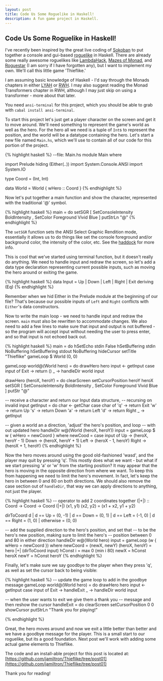 ```yaml
---
layout: post
title: Code Us Some Roguelike in Haskell!
description: A fun game project in Haskell.
---
```


<h2 class="post_title">Code Us Some Roguelike in Haskell!</h2>

I've recently been inspired by the great live coding of 
[Sokoban](http://www.youtube.com/watch?v=mtvoOIsN-GU&feature=youtu.be) to put
together a console and gui-based [roguelike](http://en.wikipedia.org/wiki/Roguelike)
in Haskell. There are already some really awesome roguelikes like 
[LambdaHack](https://github.com/kosmikus/LambdaHack), 
[Mazes of Monad](http://hackage.haskell.org/package/MazesOfMonad), 
and [Roguestar](http://roguestar.downstairspeople.org/) (I am sorry if I have forgotten any), 
but I want to implement my own. We'll call this little game 'Thieflike.'

I am assuming basic knowledge of Haskell - I'd say through the Monads chapters 
in either [LYAH](http://learnyouahaskell.com/) or 
[RWH](http://book.realworldhaskell.org/). I may also suggest reading the Monad 
Transformers chapter in RWH, although I may just skip on using a transformer - 
more about that later.

You need `ansi-terminal` for this project, which you should be able to grab
with `cabal install ansi-terminal`.

To start this project let's just get a player character on the screen
and get it to move around. We'll need something to represent the game's
world as well as the hero. For the hero all we need is a tuple of `Int`s to
represent the position, and the world will be a datatype containing
the hero. Let's start a new file named `Main.hs`, which we'll use to contain
all of our code for this portion of the project.

{% highlight haskell %}
--file: Main.hs
module Main where

import Prelude hiding (Either(..))
import System.Console.ANSI
import System.IO

type Coord = (Int, Int)

data World = World { wHero :: Coord }
{% endhighlight %}

Now let's put together a main function and show the character,
represented with the traditional '@' symbol.

{% highlight haskell %}
main = do
  setSGR [ SetConsoleIntensity BoldIntensity
         , SetColor Foreground Vivid Blue ]
  putStrLn "@"
{% endhighlight %}

The `setSGR` function sets the ANSI Select Graphic Rendition mode, essentially
it allows us to do things like set the console foreground and/or
background color, the intensity of the color, etc. See the
[haddock](http://hackage.haskell.org/packages/archive/ansi-terminal/0.5.5/doc/html/System-Console-ANSI.html) for more info.

This is cool that we've started using terminal function, but it doesn't
really do anything. We need to handle input and redraw the screen, so let's
add a data type declaration representing current possible inputs, such as
moving the hero around or exiting the game.

{% highlight haskell %}
data Input = Up
           | Down
           | Left
           | Right
           | Exit
           deriving (Eq)
{% endhighlight %}


Remember when we hid Either in the Prelude module at the beginning of our
file? That's because our possible inputs of `Left` and `Right` conflicts with
`Either`'s data constructors.

Now to write the main loop - we need to handle input and redraw the
screen. `main` must also be rewritten to accommodate changes. 
We also need to add a few lines to make sure that input and output 
is not buffered - so the program will accept input without needing the 
user to press enter, and so that input is not echoed back out.

{% highlight haskell %}
main = do
  hSetEcho stdin False
  hSetBuffering stdin  NoBuffering
  hSetBuffering stdout NoBuffering
  hideCursor
  setTitle "Thieflike"
  gameLoop $ World (0, 0)


gameLoop world@(World hero) = do
  drawHero hero
  input <- getInput
  case input of
    Exit -> return ()
    _    -> handleDir world input


drawHero (heroX, heroY) = do
  clearScreen
  setCursorPosition heroY heroX
  setSGR [ SetConsoleIntensity BoldIntensity
         , SetColor Foreground Vivid Blue ]
  putStr "@"

-- receive a character and return our Input data structure,
-- recursing on invalid input
getInput = do
  char <- getChar
  case char of
    'q' -> return Exit
    'w' -> return Up
    's' -> return Down
    'a' -> return Left
    'd' -> return Right
    _ -> getInput

-- given a world an a direction, 'adjust' the hero's position, and loop
-- with out updated hero
handleDir w@(World (heroX, heroY)) input = gameLoop $ w { wHero = newCoord }
  where newCood = case input of
                    Up    -> (heroX, heroY - 1)
                    Down  -> (heroX, heroY + 1)
                    Left  -> (heroX - 1, heroY)
                    Right -> (heroX + 1, heroY)
{% endhighlight %}

Now the hero moves around using the good old-fashioned 'wasd', and the player
may quit by pressing 'q'.
This mostly does what we want - but what if we start pressing
'a' or 'w' from the starting position? It may appear that
the hero is moving in the opposite direction from where
we want. To keep this from happening we need to limit the
hero's movement. In fact, let's keep the hero in between 0 and
80 on both directions. We should also remove the case section out of
`handleDir`, that way we can apply directions to anything, not just the
player.

{% highlight haskell %}
-- operator to add 2 coordinates together
(|+|) :: Coord -> Coord -> Coord
(|+|) (x1, y1) (x2, y2) = (x1 + x2, y1 + y2)


dirToCoord d
  | d == Up    = (0, -1)
  | d == Down  = (0,  1)
  | d == Left  = (-1, 0)
  | d == Right = (1,  0)
  | otherwise  = (0,  0)


-- add the supplied direction to the hero's position, and set that
-- to be the hero's new position, making sure to limit the hero's
-- position between 0 and 80 in either direction
handleDir w@(World hero) input = gameLoop (w { wHero = newCoord })
  where newCoord       = (newX, newY)
        (heroX, heroY) = hero |+| (dirToCoord input)
        hConst i       = max 0 (min i 80)
        newX           = hConst heroX
        newY           = hConst heroY
{% endhighlight %}

Finally, let's make sure we say goodbye to the player when they press 'q',  
as well as set the cursor back to being visible:

{% highlight haskell %}
-- update the game loop to add in the goodbye message
gameLoop world@(World hero) = do
  drawHero hero
  input <- getInput
  case input of
    Exit -> handleExit
    _    -> handleDir world input



-- when the user wants to exit we give them a thank you
-- message and then reshow the cursor
handleExit = do
  clearScreen
  setCursorPosition 0 0
  showCursor
  putStrLn "Thank you for playing!"

{% endhighlight %}

Great, the hero moves around and now we exit a little better than better and we
have a goodbye message for the player. This is a small start to our roguelike, but its
a good foundation. Next post we'll work with adding some actual game elements to Thieflike.

The code and an install-able project for this post is located at:
[https://github.com/jamiltron/Thieflike/tree/post01](https://github.com/jamiltron/Thieflike/tree/post01)

Thank you for reading!